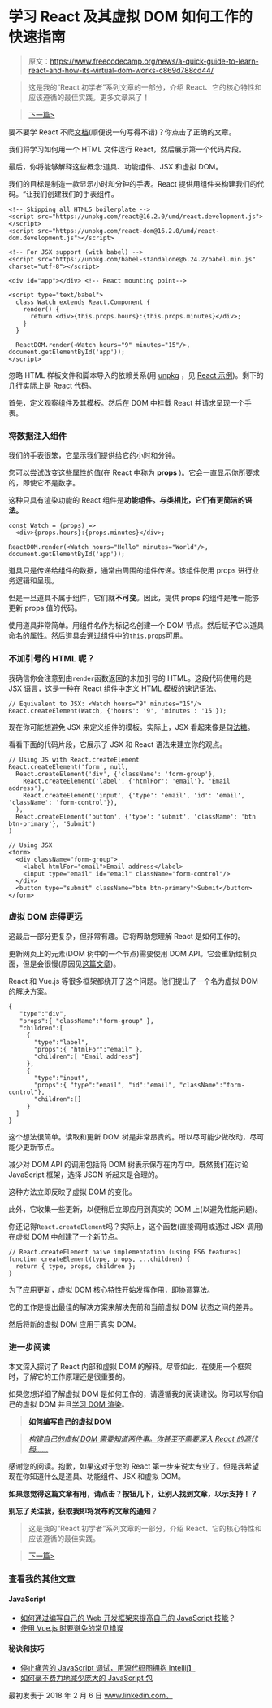 # 学习 React 及其虚拟 DOM 如何工作的快速指南

> 原文：<https://www.freecodecamp.org/news/a-quick-guide-to-learn-react-and-how-its-virtual-dom-works-c869d788cd44/>

> 这是我的“React 初学者”系列文章的一部分，介绍 React、它的核心特性和应该遵循的最佳实践。更多文章来了！

> [下一篇>](https://www.freecodecamp.org/news/how-to-bring-reactivity-into-react-with-states-exclude-redux-solution-4827d293dfc4/)

要不要学 React 不爬[文档](https://reactjs.org/docs/hello-world.html)(顺便说一句写得不错)？你点击了正确的文章。

我们将学习如何用一个 HTML 文件运行 React，然后展示第一个代码片段。

最后，你将能够解释这些概念:道具、功能组件、JSX 和虚拟 DOM。

我们的目标是制造一款显示小时和分钟的手表。React 提供用组件来构建我们的代码。“让我们创建我们的手表组件。

```
<!-- Skipping all HTML5 boilerplate -->
<script src="https://unpkg.com/react@16.2.0/umd/react.development.js"></script>
<script src="https://unpkg.com/react-dom@16.2.0/umd/react-dom.development.js"></script>

<!-- For JSX support (with babel) -->
<script src="https://unpkg.com/babel-standalone@6.24.2/babel.min.js" charset="utf-8"></script> 

<div id="app"></div> <!-- React mounting point-->

<script type="text/babel">
  class Watch extends React.Component {
    render() {
      return <div>{this.props.hours}:{this.props.minutes}</div>;
    }
  }

  ReactDOM.render(<Watch hours="9" minutes="15"/>, document.getElementById('app'));
</script>
```

忽略 HTML 样板文件和脚本导入的依赖关系(用 [unpkg](https://unpkg.com/#/) ，见 [React 示例](https://raw.githubusercontent.com/reactjs/reactjs.org/master/static/html/single-file-example.html))。剩下的几行实际上是 React 代码。

首先，定义观察组件及其模板。然后在 DOM 中挂载 React 并请求呈现一个手表。

### 将数据注入组件

我们的手表很笨，它显示我们提供给它的小时和分钟。

您可以尝试改变这些属性的值(在 React 中称为 **props** )。它会一直显示你所要求的，即使它不是数字。

这种只具有渲染功能的 React 组件是**功能组件。与类相比，它们有更简洁的语法。**

```
const Watch = (props) =>
  <div>{props.hours}:{props.minutes}</div>;

ReactDOM.render(<Watch hours="Hello" minutes="World"/>, document.getElementById('app'));
```

道具只是传递给组件的数据，通常由周围的组件传递。该组件使用 props 进行业务逻辑和呈现。

但是一旦道具不属于组件，它们就**不可变**。因此，提供 props 的组件是唯一能够更新 props 值的代码。

使用道具非常简单。用组件名作为标记名创建一个 DOM 节点。然后赋予它以道具命名的属性。然后道具会通过组件中的`this.props`可用。

### 不加引号的 HTML 呢？

我确信你会注意到由`render`函数返回的未加引号的 HTML。这段代码使用的是 JSX 语言，这是一种在 React 组件中定义 HTML 模板的速记语法。

```
// Equivalent to JSX: <Watch hours="9" minutes="15"/>
React.createElement(Watch, {'hours': '9', 'minutes': '15'});
```

现在你可能想避免 JSX 来定义组件的模板。实际上，JSX 看起来像是[句法糖](https://en.wikipedia.org/wiki/Syntactic_sugar)。

看看下面的代码片段，它展示了 JSX 和 React 语法来建立你的观点。

```
// Using JS with React.createElement
React.createElement('form', null, 
  React.createElement('div', {'className': 'form-group'},
    React.createElement('label', {'htmlFor': 'email'}, 'Email address'),
    React.createElement('input', {'type': 'email', 'id': 'email', 'className': 'form-control'}),
  ),
  React.createElement('button', {'type': 'submit', 'className': 'btn btn-primary'}, 'Submit')
)

// Using JSX
<form>
  <div className="form-group">
    <label htmlFor="email">Email address</label>
    <input type="email" id="email" className="form-control"/>
  </div>
  <button type="submit" className="btn btn-primary">Submit</button>
</form>
```

### 虚拟 DOM 走得更远

这最后一部分更复杂，但非常有趣。它将帮助您理解 React 是如何工作的。

更新网页上的元素(DOM 树中的一个节点)需要使用 DOM API。它会重新绘制页面，但是会很慢(原因见[这篇文章](https://hashnode.com/post/the-one-thing-that-no-one-properly-explains-about-react-why-virtual-dom-cisczhfj41bmssp53mvfwmgrq))。

React 和 Vue.js 等很多框架都绕开了这个问题。他们提出了一个名为虚拟 DOM 的解决方案。

```
{
   "type":"div",
   "props":{ "className":"form-group" },
   "children":[
     {
       "type":"label",
       "props":{ "htmlFor":"email" },
       "children":[ "Email address"]
     },
     {
       "type":"input",
       "props":{ "type":"email", "id":"email", "className":"form-control"},
       "children":[]
     }
  ]
}
```

这个想法很简单。读取和更新 DOM 树是非常昂贵的。所以尽可能少做改动，尽可能少更新节点。

减少对 DOM API 的调用包括将 DOM 树表示保存在内存中。既然我们在讨论 JavaScript 框架，选择 JSON 听起来是合理的。

这种方法立即反映了虚拟 DOM 的变化。

此外，它收集一些更新，以便稍后立即应用到真实的 DOM 上(以避免性能问题)。

你还记得`React.createElement`吗？实际上，这个函数(直接调用或通过 JSX 调用)在虚拟 DOM 中创建了一个新节点。

```
// React.createElement naive implementation (using ES6 features)
function createElement(type, props, ...children) {
  return { type, props, children };
}
```

为了应用更新，虚拟 DOM 核心特性开始发挥作用，即[协调算法](https://reactjs.org/docs/reconciliation.html)。

它的工作是提出最佳的解决方案来解决先前和当前虚拟 DOM 状态之间的差异。

然后将新的虚拟 DOM 应用于真实 DOM。

### 进一步阅读

本文深入探讨了 React 内部和虚拟 DOM 的解释。尽管如此，在使用一个框架时，了解它的工作原理还是很重要的。

如果您想详细了解虚拟 DOM 是如何工作的，请遵循我的阅读建议。你可以写你自己的虚拟 DOM 并且[学习 DOM 渲染](http://www.html5rocks.com/en/tutorials/internals/howbrowserswork/)。

> [**如何编写自己的虚拟 DOM**](https://medium.com/@deathmood/how-to-write-your-own-virtual-dom-ee74acc13060) ‌‌

> [*构建自己的虚拟 DOM 需要知道两件事。你甚至不需要深入 React 的源代码……*](https://medium.com/@deathmood/how-to-write-your-own-virtual-dom-ee74acc13060)

感谢您的阅读。抱歉，如果这对于您的 React 第一步来说太专业了。但是我希望现在你知道什么是道具、功能组件、JSX 和虚拟 DOM。

**如果您觉得这篇文章有用，请点击**？**按钮几下，让别人找到文章，以示支持！？**

**别忘了关注我，获取我即将发布的文章的通知**？

> 这是我的“React 初学者”系列文章的一部分，介绍 React、它的核心特性和应该遵循的最佳实践。

> [下一篇>](https://www.freecodecamp.org/news/how-to-bring-reactivity-into-react-with-states-exclude-redux-solution-4827d293dfc4/)

### 查看我的其他文章

#### JavaScript

*   [如何通过编写自己的 Web 开发框架来提高自己的 JavaScript 技能](https://medium.freecodecamp.org/how-to-improve-your-javascript-skills-by-writing-your-own-web-development-framework-eed2226f190)？
*   [使用 Vue.js 时要避免的常见错误](https://medium.freecodecamp.org/common-mistakes-to-avoid-while-working-with-vue-js-10e0b130925b)

#### 秘诀和技巧

*   [停止痛苦的 JavaScript 调试，用源代码图拥抱 Intellij】](https://medium.com/dailyjs/stop-painful-javascript-debug-and-embrace-intellij-with-source-map-6fe68eda8555)
*   [如何毫不费力地减少庞大的 JavaScript 包](https://medium.com/dailyjs/how-to-reduce-enormous-javascript-bundle-without-efforts-59fe37dd4acd)

最初发表于 2018 年 2 月 6 日 www.linkedin.com。